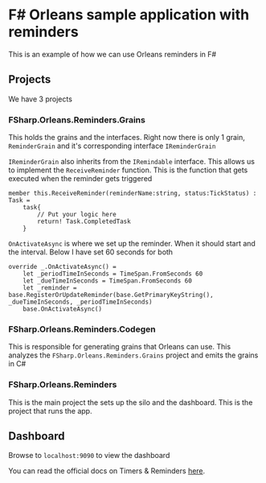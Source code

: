 # F# Orleans sample application with reminders

This is an example of how we can use Orleans reminders in F#

## Projects

We have 3 projects

### FSharp.Orleans.Reminders.Grains
This holds the grains and the interfaces. Right now there is only 1 grain, `ReminderGrain` and it's corresponding interface `IReminderGrain`

`IReminderGrain` also inherits from the `IRemindable` interface. This allows us to implement the `ReceiveReminder` function. This is the function that gets executed when the reminder gets triggered

```f#
member this.ReceiveReminder(reminderName:string, status:TickStatus) : Task =
    task{
        // Put your logic here
        return! Task.CompletedTask
    }
```

`OnActivateAsync` is where we set up the reminder. When it should start and the interval. Below I have set 60 seconds for both

```f#
override _.OnActivateAsync() = 
    let _periodTimeInSeconds = TimeSpan.FromSeconds 60
    let _dueTimeInSeconds = TimeSpan.FromSeconds 60
    let _reminder = base.RegisterOrUpdateReminder(base.GetPrimaryKeyString(), _dueTimeInSeconds, _periodTimeInSeconds)
    base.OnActivateAsync()
```

### FSharp.Orleans.Reminders.Codegen
This is responsible for generating grains that Orleans can use. This analyzes the `FSharp.Orleans.Reminders.Grains` project and emits the grains in C# 

### FSharp.Orleans.Reminders
This is the main project the sets up the silo and the dashboard. This is the project that runs the app.

## Dashboard

Browse to `localhost:9090` to view the dashboard

You can read the official docs on Timers & Reminders [here](https://learn.microsoft.com/en-us/dotnet/orleans/grains/timers-and-reminders).




